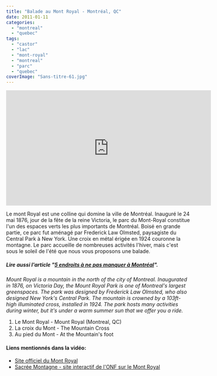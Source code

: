 ```yaml
---
title: "Balade au Mont Royal - Montréal, QC"
date: 2011-01-11
categories: 
  - "montreal"
  - "quebec"
tags: 
  - "castor"
  - "lac"
  - "mont-royal"
  - "montreal"
  - "parc"
  - "quebec"
coverImage: "Sans-titre-61.jpg"
---
```


<iframe src="https://www.youtube.com/embed/-ex5eTINeO8" width="560" height="315" frameborder="0" allowfullscreen="allowfullscreen"></iframe>

Le mont Royal est une colline qui domine la ville de Montréal. Inauguré le 24 mai 1876, jour de la fête de la reine Victoria, le parc du Mont-Royal constitue l'un des espaces verts les plus importants de Montréal. Boisé en grande partie, ce parc fut aménagé par Frederick Law Olmsted, paysagiste du Central Park à New York. Une croix en métal érigée en 1924 couronne la montagne. Le parc accueille de nombreuses activités l'hiver, mais c'est sous le soleil de l'été que nous vous proposons une balade.

##### Lire aussi l'article "[5 endroits à ne pas manquer à Montréal](https://www.noteauvoyageur.eu/5-endroits-a-ne-pas-manquer-a-montreal/)".

_Mount Royal is a mountain in the north of the city of Montreal. Inaugurated in 1876, on Victoria Day, the Mount Royal Park is one of Montreal's largest greenspaces. The park was designed by Frederick Law Olmsted, who also designed New York's Central Park. The mountain is crowned by a 103ft-high illuminated cross, installed in 1924. The park hosts many activities during winter, but it's under a warm summer sun that we offer you a ride._

1. Le Mont Royal - Mount Royal (Montreal, QC)
2. La croix du Mont - The Mountain Cross
3. Au pied du Mont - At the Mountain's foot

#### Liens mentionnés dans la vidéo:

- [Site officiel du Mont Royal](http://www.lemontroyal.qc.ca/fr/connaitre-le-mont-royal/accueil.sn)
- [Sacrée Montagne - site interactif de l'ONF sur le Mont Royal](http://sacreemontagne.onf.ca/)
